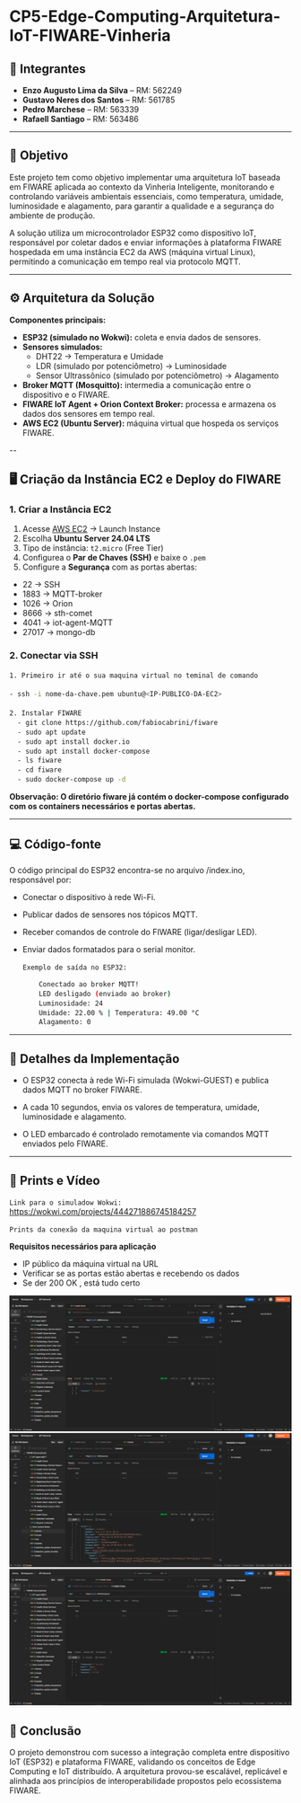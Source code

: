 # CP5-Edge-Computing-Arquitetura-IoT-FIWARE-Vinheria


## 👥 Integrantes
- **Enzo Augusto Lima da Silva** – RM: 562249  
- **Gustavo Neres dos Santos** – RM: 561785  
- **Pedro Marchese** – RM: 563339  
- **Rafaell Santiago** – RM: 563486  

---

## 🎯 Objetivo
Este projeto tem como objetivo implementar uma arquitetura IoT baseada em FIWARE aplicada ao contexto da Vinheria Inteligente, monitorando e controlando variáveis ambientais essenciais, como temperatura, umidade, luminosidade e alagamento, para garantir a qualidade e a segurança do ambiente de produção.

A solução utiliza um microcontrolador ESP32 como dispositivo IoT, responsável por coletar dados e enviar informações à plataforma FIWARE hospedada em uma instância EC2 da AWS (máquina virtual Linux), permitindo a comunicação em tempo real via protocolo MQTT.

---

## ⚙️ Arquitetura da Solução

**Componentes principais:**
- **ESP32 (simulado no Wokwi):** coleta e envia dados de sensores.  
- **Sensores simulados:**
  - DHT22 → Temperatura e Umidade  
  - LDR (simulado por potenciômetro) → Luminosidade  
  - Sensor Ultrassônico (simulado por potenciômetro) → Alagamento  
- **Broker MQTT (Mosquitto):** intermedia a comunicação entre o dispositivo e o FIWARE.  
- **FIWARE IoT Agent + Orion Context Broker:** processa e armazena os dados dos sensores em tempo real.  
- **AWS EC2 (Ubuntu Server):** máquina virtual que hospeda os serviços FIWARE.

--

## 🖥️ Criação da Instância EC2 e Deploy do FIWARE

### 1. Criar a Instância EC2

  1. Acesse [AWS EC2](https://aws.amazon.com/ec2/) → Launch Instance
  2. Escolha **Ubuntu Server 24.04 LTS**
  3. Tipo de instância: `t2.micro` (Free Tier)
  4. Configurea o **Par de Chaves (SSH)** e baixe o `.pem`
  5. Configure a **Segurança** com as portas abertas:
  - 22 → SSH
  - 1883 → MQTT-broker
  - 1026 → Orion 
  - 8666 → sth-comet
  - 4041 → iot-agent-MQTT
  - 27017 → mongo-db

### 2. Conectar via SSH
```bash
1. Primeiro ir até o sua maquina virtual no teminal de comando

- ssh -i nome-da-chave.pem ubuntu@<IP-PUBLICO-DA-EC2>

2. Instalar FIWARE
  - git clone https://github.com/fabiocabrini/fiware
  - sudo apt update
  - sudo apt install docker.io 
  - sudo apt install docker-compose
  - ls fiware
  - cd fiware
  - sudo docker-compose up -d

```
**Observação: O diretório fiware já contém o docker-compose configurado com os containers necessários e portas abertas.**

---

## 💻 Código-fonte

O código principal do ESP32 encontra-se no arquivo /index.ino, responsável por:

- Conectar o dispositivo à rede Wi-Fi.

- Publicar dados de sensores nos tópicos MQTT.

- Receber comandos de controle do FIWARE (ligar/desligar LED).

- Enviar dados formatados para o serial monitor.
    
    `Exemplo de saída no ESP32:`
    ```bash
        Conectado ao broker MQTT!
        LED desligado (enviado ao broker)
        Luminosidade: 24
        Umidade: 22.00 % | Temperatura: 49.00 °C
        Alagamento: 0
    ```
---

## 🧠 Detalhes da Implementação

- O ESP32 conecta à rede Wi-Fi simulada (Wokwi-GUEST) e publica dados MQTT no broker FIWARE.

- A cada 10 segundos, envia os valores de temperatura, umidade, luminosidade e alagamento.

- O LED embarcado é controlado remotamente via comandos MQTT enviados pelo FIWARE.

---

## 🧾 Prints e Vídeo

`Link para o simuladow Wokwi:` https://wokwi.com/projects/444271886745184257

`Prints da conexão da maquina virtual ao postman`

**Requisitos necessários para aplicação**
- IP público da máquina virtual na URL
- Verificar se as portas estão abertas e recebendo os dados
- Se der 200 OK , está tudo certo

![Porta STH-Comet](./src/images/STH-Comet.png)
![Porta Orion](./src/images/Orion.png)
![Porta Iot-Agent-MQTT](./src/images/Iot-Agent-MQTT.png)



## 🧩 Conclusão

O projeto demonstrou com sucesso a integração completa entre dispositivo IoT (ESP32) e plataforma FIWARE, validando os conceitos de Edge Computing e IoT distribuído.
A arquitetura provou-se escalável, replicável e alinhada aos princípios de interoperabilidade propostos pelo ecossistema FIWARE.

